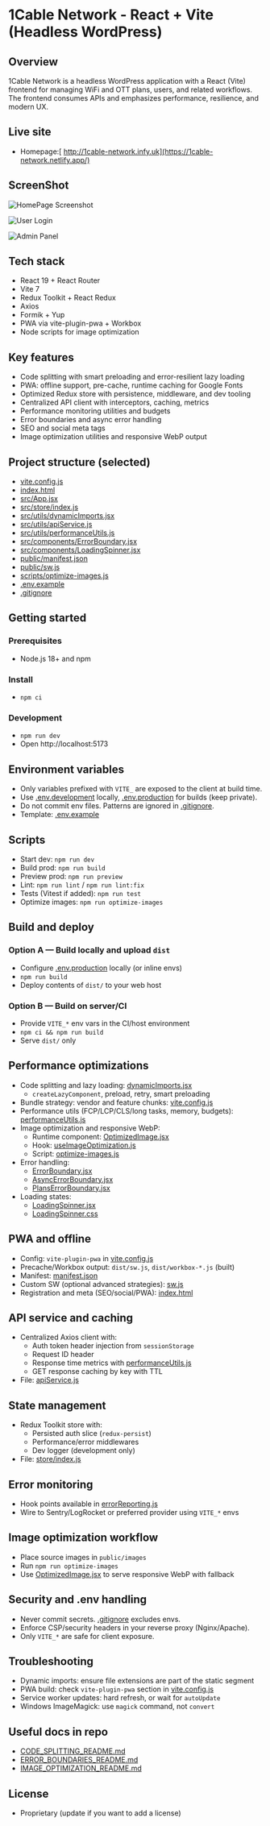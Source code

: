 # 1Cable Network - React + Vite (Headless WordPress)

## Overview

1Cable Network is a headless WordPress application with a React (Vite) frontend for managing WiFi and OTT plans, users, and related workflows. The frontend consumes APIs and emphasizes performance, resilience, and modern UX.

## Live site

- Homepage:[ http://1cable-network.infy.uk](https://1cable-network.netlify.app/)

## ScreenShot

![HomePage Screenshot](public/screenshot/HomePage.jpeg)

![User Login](public/screenshot/userLogin.jpeg)

![Admin Panel](public/screenshot/adminAllUsers.jpeg)

## Tech stack

- React 19 + React Router
- Vite 7
- Redux Toolkit + React Redux
- Axios
- Formik + Yup
- PWA via vite-plugin-pwa + Workbox
- Node scripts for image optimization

## Key features

- Code splitting with smart preloading and error-resilient lazy loading
- PWA: offline support, pre-cache, runtime caching for Google Fonts
- Optimized Redux store with persistence, middleware, and dev tooling
- Centralized API client with interceptors, caching, metrics
- Performance monitoring utilities and budgets
- Error boundaries and async error handling
- SEO and social meta tags
- Image optimization utilities and responsive WebP output

## Project structure (selected)

- [vite.config.js](vite-project/vite.config.js)
- [index.html](vite-project/index.html)
- [src/App.jsx](vite-project/src/App.jsx)
- [src/store/index.js](vite-project/src/store/index.js)
- [src/utils/dynamicImports.jsx](vite-project/src/utils/dynamicImports.jsx)
- [src/utils/apiService.js](vite-project/src/utils/apiService.js)
- [src/utils/performanceUtils.js](vite-project/src/utils/performanceUtils.js)
- [src/components/ErrorBoundary.jsx](vite-project/src/components/ErrorBoundary.jsx)
- [src/components/LoadingSpinner.jsx](vite-project/src/components/LoadingSpinner.jsx)
- [public/manifest.json](vite-project/public/manifest.json)
- [public/sw.js](vite-project/public/sw.js)
- [scripts/optimize-images.js](vite-project/scripts/optimize-images.js)
- [.env.example](vite-project/.env.example)
- [.gitignore](vite-project/.gitignore)

## Getting started

### Prerequisites

- Node.js 18+ and npm

### Install

- `npm ci`

### Development

- `npm run dev`
- Open http://localhost:5173

## Environment variables

- Only variables prefixed with `VITE_` are exposed to the client at build time.
- Use [.env.development](vite-project/.env.development) locally, [.env.production](vite-project/.env.production) for builds (keep private).
- Do not commit env files. Patterns are ignored in [.gitignore](vite-project/.gitignore).
- Template: [.env.example](vite-project/.env.example)

## Scripts

- Start dev: `npm run dev`
- Build prod: `npm run build`
- Preview prod: `npm run preview`
- Lint: `npm run lint` / `npm run lint:fix`
- Tests (Vitest if added): `npm run test`
- Optimize images: `npm run optimize-images`

## Build and deploy

### Option A — Build locally and upload `dist`

- Configure [.env.production](vite-project/.env.production) locally (or inline envs)
- `npm run build`
- Deploy contents of `dist/` to your web host

### Option B — Build on server/CI

- Provide `VITE_*` env vars in the CI/host environment
- `npm ci && npm run build`
- Serve `dist/` only

## Performance optimizations

- Code splitting and lazy loading: [dynamicImports.jsx](vite-project/src/utils/dynamicImports.jsx)
  - `createLazyComponent`, preload, retry, smart preloading
- Bundle strategy: vendor and feature chunks: [vite.config.js](vite-project/vite.config.js)
- Performance utils (FCP/LCP/CLS/long tasks, memory, budgets): [performanceUtils.js](vite-project/src/utils/performanceUtils.js)
- Image optimization and responsive WebP:
  - Runtime component: [OptimizedImage.jsx](vite-project/src/utils/OptimizedImage.jsx)
  - Hook: [useImageOptimization.js](vite-project/src/utils/useImageOptimization.js)
  - Script: [optimize-images.js](vite-project/scripts/optimize-images.js)
- Error handling:
  - [ErrorBoundary.jsx](vite-project/src/components/ErrorBoundary.jsx)
  - [AsyncErrorBoundary.jsx](vite-project/src/components/AsyncErrorBoundary.jsx)
  - [PlansErrorBoundary.jsx](vite-project/src/components/PlansErrorBoundary.jsx)
- Loading states:
  - [LoadingSpinner.jsx](vite-project/src/components/LoadingSpinner.jsx)
  - [LoadingSpinner.css](vite-project/src/components/LoadingSpinner.css)

## PWA and offline

- Config: `vite-plugin-pwa` in [vite.config.js](vite-project/vite.config.js)
- Precache/Workbox output: `dist/sw.js`, `dist/workbox-*.js` (built)
- Manifest: [manifest.json](vite-project/public/manifest.json)
- Custom SW (optional advanced strategies): [sw.js](vite-project/public/sw.js)
- Registration and meta (SEO/social/PWA): [index.html](vite-project/index.html)

## API service and caching

- Centralized Axios client with:
  - Auth token header injection from `sessionStorage`
  - Request ID header
  - Response time metrics with [performanceUtils.js](vite-project/src/utils/performanceUtils.js)
  - GET response caching by key with TTL
- File: [apiService.js](vite-project/src/utils/apiService.js)

## State management

- Redux Toolkit store with:
  - Persisted auth slice (`redux-persist`)
  - Performance/error middlewares
  - Dev logger (development only)
- File: [store/index.js](vite-project/src/store/index.js)

## Error monitoring

- Hook points available in [errorReporting.js](vite-project/src/utils/errorReporting.js)
- Wire to Sentry/LogRocket or preferred provider using `VITE_*` envs

## Image optimization workflow

- Place source images in `public/images`
- Run `npm run optimize-images`
- Use [OptimizedImage.jsx](vite-project/src/utils/OptimizedImage.jsx) to serve responsive WebP with fallback

## Security and .env handling

- Never commit secrets. [.gitignore](vite-project/.gitignore) excludes envs.
- Enforce CSP/security headers in your reverse proxy (Nginx/Apache).
- Only `VITE_*` are safe for client exposure.

## Troubleshooting

- Dynamic imports: ensure file extensions are part of the static segment
- PWA build: check `vite-plugin-pwa` section in [vite.config.js](vite-project/vite.config.js)
- Service worker updates: hard refresh, or wait for `autoUpdate`
- Windows ImageMagick: use `magick` command, not `convert`

## Useful docs in repo

- [CODE_SPLITTING_README.md](vite-project/CODE_SPLITTING_README.md)
- [ERROR_BOUNDARIES_README.md](vite-project/ERROR_BOUNDARIES_README.md)
- [IMAGE_OPTIMIZATION_README.md](vite-project/IMAGE_OPTIMIZATION_README.md)

## License

- Proprietary (update if you want to add a license)
